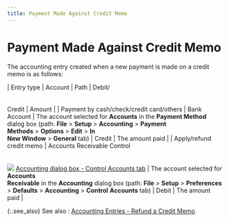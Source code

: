 ```yaml
---
title: Payment Made Against Credit Memo
---
```


# Payment Made Against Credit Memo


The accounting entry created when a new payment is made on a credit  memo is as follows:


| Entry type | Account | Path | Debit/<br/><br/><br/>Credit | Amount |
| Payment by cash/check/credit card/others | Bank Account | The account selected for **Accounts** in the **Payment Method** dialog  box (path: **File** > **Setup**  > **Accounting** > **Payment <br/> Methods** > **Options** >  **Edit** > **In <br/> New Window** > **General**  tab) | Credit | The amount paid |
| Apply/refund credit memo | Accounts Receivable Control<br/><br/><br/>![]({{site.sp_baseurl}}/img/lens.gif) [Accounting  dialog box - Control Accounts tab](accounting.chm::/accounting_control_accounts.htm) | The account selected for **Accounts <br/> Receivable** in the **Accounting**  dialog box (path: **File** > **Setup** > **Preferences**  > **Defaults** > **Accounting**  > **Control** **Accounts**  tab) | Debit | The amount paid |



{:.see_also}
See also
: [Accounting  Entries - Refund a Credit Memo]({{site.sp_baseurl}}/sales-ret-docs/cms/cm-proc/refunds-on-cm/refund-dlg/accounting_entries_refund_credit_memo.html)
